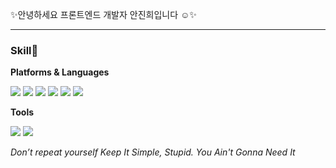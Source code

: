 

<p>✨안녕하세요 프론트엔드 개발자 안진희입니다 ☺️✨</p>

<hr/>

<h3>Skill💪</h3>


<p><b>Platforms & Languages</b></p>

<img src="https://img.shields.io/badge/React-61DAFB?style=flat-square&logo=React&logoColor=black" style="display:inline-block"/>
<img src="https://img.shields.io/badge/Redux-764ABC?style=flat-square&amp;logo=Redux&amp;logoColor=white" style="display:inline-block">
<img src="https://img.shields.io/badge/HTML5-e74c3c?style=flat-square&amp;logo=HTML5&amp;logoColor=white" style="display:inline-block"> <img src="https://img.shields.io/badge/CSS3-0A84FF?style=flat-square&amp;logo=CSS3&amp;logoColor=white" style="display:inline-block">
<img src="https://img.shields.io/badge/SCSS-fd79a8?style=flat-square&amp;logo=Sass&amp;logoColor=white" style="display:inline-block">
<img src="https://img.shields.io/badge/styled%2Dcomponents-DB7093?style=flat-square&amp;logo=styled%2Dcomponents&amp;logoColor=white" style="display:inline-block">



<p><b>Tools</b></p>

<img src="https://img.shields.io/badge/Firebase-FFCA28?style=flat-square&logo=Firebase&logoColor=black" style="display:inline-block"/> <img src="https://img.shields.io/badge/GitHub-181717?style=flat-square&logo=GitHub&logoColor=white" style="display:inline-block"/>


<p><i>Don’t repeat yourself Keep It Simple, Stupid. You Ain't Gonna Need It</i></p>





